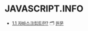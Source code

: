 # JAVASCRIPT.INFO
- [1.1 자바스크립트란?](https://github.com/kimfield98/kimfield98/blob/main/TIL/JavaScript/자바스크립트란.md) 🗂️ [원문](https://ko.javascript.info/intro)